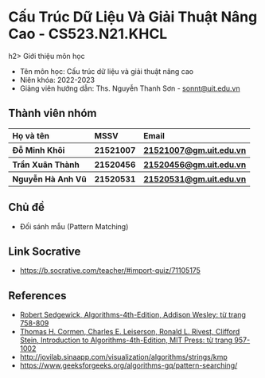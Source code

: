 # Cấu Trúc Dữ Liệu Và Giải Thuật Nâng Cao - CS523.N21.KHCL
h2> Giới thiệu môn học </h2>
<ul>
<li>Tên môn học: Cấu trúc dữ liệu và giải thuật nâng cao</li>
<li>Niên khóa: 2022-2023</li>
<li>Giảng viên hướng dẫn: Ths. Nguyễn Thanh Sơn - <a href="sonnt@uit.edu.vn" >sonnt@uit.edu.vn</a></li>
</ul>
<h2> Thành viên nhóm </h2>
<table>
  <tr>
    <th align="left"> Họ và tên </th>
    <th align="left"> MSSV </th>
    <th align="left"> Email </th>
  </tr>
  <tr>
    <th align="left"> Đỗ Minh Khôi </th>
    <th align="left"> 21521007 </th>
    <th align="left"> <a href="21521007@gm.uit.edu.vn" >21521007@gm.uit.edu.vn</a> </th>
  </tr>
  <tr>
    <th align="left"> Trần Xuân Thành </th>
    <th align="left"> 21520456 </th>
    <th align="left"> <a href="21520456@gm.uit.edu.vn" >21520456@gm.uit.edu.vn</a> </th>
  </tr>
  <tr>
    <th align="left"> Nguyễn Hà Anh Vũ </th>
    <th align="left"> 21520531 </th>
    <th align="left"> <a href="21520531@gm.uit.edu.vn" >21520531@gm.uit.edu.vn</a> </th>
  </tr>
</table>
<h2> Chủ đề </h2>
<ul>
  <li> Đối sánh mẫu (Pattern Matching)</li>
</ul>
<h2> Link Socrative </h2>
<ul>
  <li> <a href="https://b.socrative.com/teacher/#import-quiz/71105175">https://b.socrative.com/teacher/#import-quiz/71105175</a></li>
</ul>
<h2> References </h2>
<ul>
<li>
<a href="https://github.com/VKT123/CS523.N21.KHCL/blob/main/References/Algorithms-4th-Edition.pdf">Robert Sedgewick, Algorithms-4th-Edition, Addison Wesley: từ trang 758-809 </a>
</li>
<li>
<a href="https://github.com/VKT123/CS523.N21.KHCL/blob/main/References/Introduction.to.Algorithms.4th.Edition.2022.4.pdf">Thomas H. Cormen, Charles E. Leiserson, Ronald L. Rivest, Clifford Stein, Introduction to Algorithms-4th-Edition, MIT Press: từ trang 957-1002 </a>
</li>
<li>
<a href="http://jovilab.sinaapp.com/visualization/algorithms/strings/kmp">http://jovilab.sinaapp.com/visualization/algorithms/strings/kmp</a>
</li>
<li>
<a href="https://www.geeksforgeeks.org/algorithms-gq/pattern-searching/">https://www.geeksforgeeks.org/algorithms-gq/pattern-searching/</a>
</li>
</ul>
